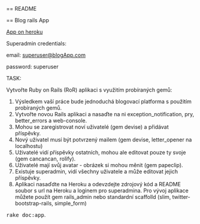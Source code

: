 == README

== Blog rails App

[App on heroku](https://morning-waters-8051.herokuapp.com/)

Superadmin credentials:

email: superuser@blogApp.com

password: superuser


TASK:

Vytvořte Ruby on Rails (RoR) aplikaci s využitím probíraných gemů:
1. Výsledkem vaší práce bude jednoduchá blogovací platforma s použitím probíraných gemů.
2. Vytvořte novou Rails aplikaci a nasaďte na ni exception_notification, pry, better_errors a web-console.
3. Mohou se zaregistrovat noví uživatelé (gem devise) a přidávat příspěvky.
4. Nový uživatel musí být potvrzený mailem (gem devise, letter_opener na localhostu)
5. Uživatelé vidí příspěvky ostatních, mohou ale editovat pouze ty svoje (gem cancancan, rolify).
6. Uživatelé mají svůj avatar - obrázek si mohou měnit (gem papeclip).
7. Existuje superadmin, vidí všechny uživatele a může editovat jejich příspěvky.
8. Aplikaci nasaďdte na Heroku a odevzdejte zdrojový kód a README soubor s url na Heroku a loginem pro superadmina.
Pro vývoj aplikace můžete použít gem rails_admin nebo standardní scaffolld (slim, twitter-bootstrap-rails, simple_form)

<tt>rake doc:app</tt>.

